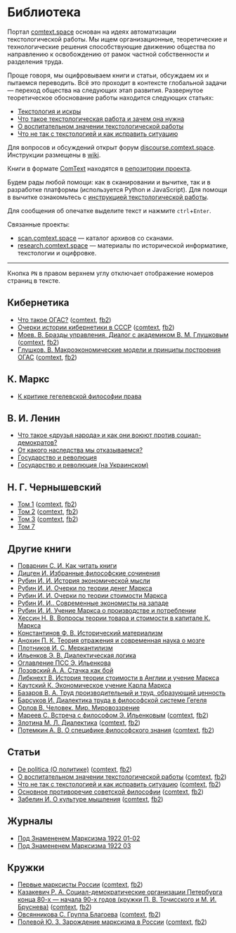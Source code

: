 # Библиотека

Портал [comtext.space](https://comtext.space) основан на идеях автоматизации текстологической работы. Мы ищем организационные, теоретические и технологические решения способствующие движению общества по направлению к освобождению от рамок частной собственности и разделения труда.

Проще говоря, мы оцифровываем книги и статьи, обсуждаем их и пытаемся переводить. Всё это проходит в контексте глобальной задачи — переход общества на следующих этап развития. Развернутое теоретическое обоснование работы находится следующих статьях:

- [Текстология и искры](https://vk.com/@zarya_xyz-tekstologiya-i-iskry)
- [Что такое текстологическая работа и зачем она нужна](https://vk.com/@zarya_xyz-chto-takoe-tekstologicheskaya-rabota-i-zachem-ona-nuzhna)
- [О воспитательном значении текстологической работы](о_воспитательном_значении_текстологической_работы.md)
- [Что не так с текстологией и как исправить ситуацию](что_не_так_с_текстологией_и_как_исправить_ситуацию.md)

Для вопросов и обсуждений открыт форум [discourse.comtext.space](https://discourse.comtext.space). Инструкции размещены в [wiki](https://wiki.comtext.space).

Книги в формате [ComText](https://wiki.comtext.space/ru/format-comtext) находятся в [репозитории проекта](https://github.com/comtextspace/books).

Будем рады любой помощи: как в сканировании и вычитке, так и в разработке платформы (используется Python и JavaScript). Для помощи в вычитке ознакомьтесь с [инструкцией текстологической работы](https://wiki.comtext.space/ru/git-guide).

Для сообщения об опечатке выделите текст и нажмите `ctrl`+`Enter`.

Связанные проекты:

- [scan.comtext.space](https://scan.comtext.space) — каталог архивов со сканами.
- [research.comtext.space](https://research.comtext.space) — материалы по исторической информатике, текстологии и оцифровке.

---

Кнопка `PN` в правом верхнем углу отключает отображение номеров страниц в тексте.

## Кибернетика

- [Что такое ОГАС?](библиотечка_квант_10_что_такое_огас.md) ([comtext](files/библиотечка_квант_10_что_такое_огас.ct), [fb2](files/библиотечка_квант_10_что_такое_огас.fb2))
- [Очерки истории кибернетики в СССР](Очерки_истории_кибернетики.md) ([comtext](files/Очерки_истории_кибернетики.ct), [fb2](files/Очерки_истории_кибернетики.fb2))
- [Моев. В. Бразды управления. Диалог с академиком В. М. Глушковым](моев_бразды_управления.md) ([comtext](files/моев_бразды_управления.ct), [fb2](files/моев_бразды_управления.fb2))
- [Глушков. В. Макроэкономические модели и принципы построения ОГАС](глушков_макроэкономические_модели_и_принципы_построения_огас.md) ([comtext](files/глушков_макроэкономические_модели_и_принципы_построения_огас.ct), [fb2](files/глушков_макроэкономические_модели_и_принципы_построения_огас.fb2))

## К. Маркс

- [К критике гегелевской философии права](Критика_философии_права.md)

## В. И. Ленин

- [Что такое «друзья народа» и как они воюют против социал-демократов?](Что_такое_друзья_народа.md)
- [От какого наследства мы отказываемся?](От_какого_наследства_мы_отказываемся.md)
- [Государство и революция](государство_и_революция_ru.md)
- [Государство и революция (на Украинском)](государство_и_революция_uk.md)

## Н. Г. Чернышевский

- [Том 1](chernyshevsky01.md) ([comtext](files/chernyshevsky01.ct), [fb2](files/chernyshevsky01.fb2))
- [Том 2](chernyshevsky02.md) ([comtext](files/chernyshevsky02.ct), [fb2](files/chernyshevsky02.fb2))
- [Том 3](chernyshevsky03.md) ([comtext](files/chernyshevsky03.ct), [fb2](files/chernyshevsky03.fb2))
- [Том 7](chernyshevsky07.md)

## Другие книги

- [Поварнин С. И. Как читать книги](как_читать_книги.md)
- [Дицген И. Избранные философские сочинения](избранные_философские_сочинения.md)
- [Рубин И. И. История экономической мысли](история_экономической_мысли.md)
- [Рубин И. И. Очерки по теории денег Маркса](очерки_по_теории_денег_маркса.md)
- [Рубин И. И. Очерки по теории стоимости Маркса](очерки_по_теории_стоимости_маркса.md)
- [Рубин И. И.. Современные экономисты на западе](современные_экономисты_на_западе.md)
- [Рубин И. И. Учение Маркса о производстве и потреблении](учение_маркса_о_производстве_и_потреблении.md)
- [Хессин Н. В. Вопросы теории товара и стоимости в капитале К. Маркса](вопросы_теории_товара_и_стоимости_в_капитале_к_маркса.md)
- [Константинов Ф. В. Исторический материализм](исторический_материализм.md)
- [Анохин П. К. Теория отражения и современная наука о мозге](теория_отражения_и_современная_наука_о_мозге.md)
- [Плотников И. С. Меркантилизм](меркантилизм.md)
- [Ильенков Э. В. Диалектическая логика](диалектическая_логика.md)
- [Оглавление ПСС Э. Ильенкова](оглавление_псс_э_ильенкова.md)
- [Лозовский А. А. Стачка как бой](стачка_как_бой.md)
- [Либкнехт В. История теории стоимости в Англии и учение Маркса](история_теории_стоимости_в_англии_и_учение_маркса.md)
- [Каутский К. Экономическое учение Карла Маркса](экономическое_учение_карла_маркса.md)
- [Базаров В. А. Труд производительный и труд, образующий ценность](труд_производительный_и_труд_образующий_ценность.md)
- [Барсуков И. Диалектика труда в философской системе Гегеля](диалектика_труда_в_философской_системе_гегеля.md)
- [Орлов В. Человек. Мир. Мировоззрение](человек_мир_мировоззрение.md)
- [Мареев С. Встреча с философом Э. Ильенковым](встреча_с_философом_э_ильенковым.md) ([comtext](files/встреча_с_философом_э_ильенковым.ct), [fb2](files/встреча_с_философом_э_ильенковым.fb2))
- [Злотина М. Л. Диалектика](злотина_диалектика.md) ([comtext](files/злотина_диалектика.ct), [fb2](files/злотина_диалектика.fb2))
- [Потемкин А. В. О специфике философского знания](о_специфике_философского_знания.md) ([comtext](files/о_специфике_философского_знания.ct), [fb2](files/о_специфике_философского_знания.fb2))

## Статьи

- [De politica (О политике)](de_politica.md) ([comtext](files/de_politica.ct), [fb2](files/de_politica.fb2))
- [О воспитательном значении текстологической работы](о_воспитательном_значении_текстологической_работы.md) ([comtext](files/о_воспитательном_значении_текстологической_работы.ct), [fb2](files/о_воспитательном_значении_текстологической_работы.fb2))
- [Что не так с текстологией и как исправить ситуацию](что_не_так_с_текстологией_и_как_исправить_ситуацию.md) ([comtext](files/что_не_так_с_текстологией_и_как_исправить_ситуацию.ct), [fb2](files/что_не_так_с_текстологией_и_как_исправить_ситуацию.fb2))
- [Основное противоречие советской философии](основное_противоречие_советской_философии.md) ([comtext](files/основное_противоречие_советской_философии.ct), [fb2](files/основное_противоречие_советской_философии.fb2))
- [Забелин И. О культуре мышления](забелин_о_культуре_мышления.md) ([comtext](files/забелин_о_культуре_мышления.ct), [fb2](files/забелин_о_культуре_мышления.fb2))

## Журналы

- [Под Знамененем Марксизма 1922 01-02](под_знамененем_марксизма_1922_01-02.md)
- [Под Знамененем Марксизма 1922 03](под_знамененем_марксизма_1922_03.md)

## Кружки

- [Первые марксисты России](первые_марксисты_россии.md) ([comtext](files/первые_марксисты_россии.ct), [fb2](files/первые_марксисты_россии.fb2))
- [Казакевич Р. А. Социал-демократические организации Петербурга конца 80-х — начала 90-х годов (кружки П. В. Точисского и М. И. Бруснева)](казакевич_социал_демократические_организации_петербурга.md) ([comtext](files/казакевич_социал_демократические_организации_петербурга.ct), [fb2](files/казакевич_социал_демократические_организации_петербурга.fb2))
- [Овсянникова С. Группа Благоева](овсянникова_группа_благоева.md) ([comtext](files/овсянникова_группа_благоева.ct), [fb2](files/овсянникова_группа_благоева.fb2))
- [Полевой Ю. З. Зарождение марксизма в России](полевой_зарождение_марксизма_в_россии.md) ([comtext](files/полевой_зарождение_марксизма_в_россии.ct), [fb2](files/полевой_зарождение_марксизма_в_россии.fb2))

